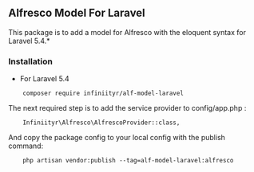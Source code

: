 ## Alfresco Model For Laravel ##

This package is to add a model for Alfresco with the eloquent syntax for Laravel 5.4.*

### Installation ###
- For Laravel 5.4
```
    composer require infiniityr/alf-model-laravel
```

The next required step is to add the service provider to config/app.php :
```
    Infiniityr\Alfresco\AlfrescoProvider::class,
```

And copy the package config to your local config with the publish command:
```
    php artisan vendor:publish --tag=alf-model-laravel:alfresco
```



